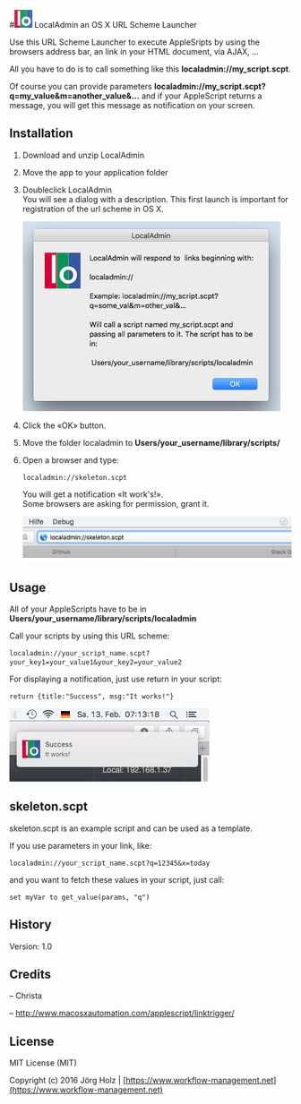 #![LocalAdmin Icon](doc_images/icon_32x32.png) LocalAdmin an OS X URL Scheme Launcher

Use this URL Scheme Launcher to execute AppleSripts by using the browsers address bar, an link in your HTML document, via AJAX, …

All you have to do is to call something like this **localadmin://my_script.scpt**.

Of course you can provide parameters **localadmin://my_script.scpt?q=my_value&m=another_value&…** and if your AppleScript returns a message, you will get this message as notification on your screen.

## Installation

1. Download and unzip LocalAdmin

2. Move the app to your application folder

3. Doubleclick LocalAdmin  
   You will see a dialog with a description. This first launch is important for registration of the url scheme in OS X.  
   
   ![LocalAdmin dialog](doc_images/localadmin_app.png)  
   
4. Click the «OK» button.

5. Move the folder localadmin to **Users/your_username/library/scripts/**

6. Open a browser and type:
  
   ```
   localadmin://skeleton.scpt
   ```
   You will get a notification «It work's!».  
   Some browsers are asking for permission, grant it.
   
   ![LocalAdmin browser](doc_images/localadmin_browser.png)

## Usage

All of your AppleScripts have to be in **Users/your_username/library/scripts/localadmin**

Call your scripts by using this URL scheme:

```
localadmin://your_script_name.scpt?your_key1=your_value1&your_key2=your_value2
```

For displaying a notification, just use return in your script:

```
return {title:"Success", msg:"It works!"}
```

 ![LocalAdmin notification](doc_images/localadmin_notification.png)
 
## skeleton.scpt

skeleton.scpt is an example script and can be used as a template.

If you use parameters in your link, like:

```
localadmin://your_script_name.scpt?q=12345&x=today
```

and you want to fetch these values in your script, just call:

```
set myVar to get_value(params, "q")
```


## History

Version: 1.0

## Credits

– Christa

– http://www.macosxautomation.com/applescript/linktrigger/

## License

MIT License (MIT)

Copyright (c) 2016 Jörg Holz | [https://www.workflow-management.net](https://www.workflow-management.net)